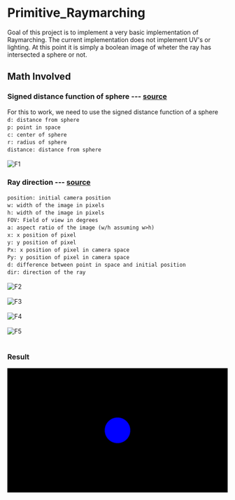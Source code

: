 # Primitive_Raymarching
Goal of this project is to implement a very basic implementation of Raymarching. The current implementation does not implement UV's or lighting. At this point it is simply a boolean image of wheter the ray has intersected a sphere or not.


## Math Involved
### Signed distance function of sphere --- <a href="https://michaelwalczyk.com/blog-ray-marching.html" title="Raymarching - Michael Walczyk">source</a>       
For this to work, we need to use the signed distance function of a sphere <br />
  `d: distance from sphere` <br />
  `p: point in space` <br />
  `c: center of sphere` <br />
  `r: radius of sphere` <br />
  `distance: distance from sphere` <br />
<br />
![F1]  

<!-- 
![Output Result](./Output.png) -->


### Ray direction --- <a href="https://www.scratchapixel.com/lessons/3d-basic-rendering/ray-tracing-generating-camera-rays#:~:text=Using%20ray%2Dtracing%20to%20compute,is%20also%20called%20ray%2Dcasting.&text=Producing%20an%20image%20using%20ray,any%20surface%20in%20the%20scene." title="Ray-Tracing: Generating Camera Rays">source</a>
  `position: initial camera position` <br />
  `w: width of the image in pixels` <br />
  `h: width of the image in pixels` <br />
  `FOV: Field of view in degrees` <br />
  `a: aspect ratio of the image (w/h assuming w>h)` <br />
  `x: x position of pixel` <br />
  `y: y position of pixel` <br />
  `Px: x position of pixel in camera space` <br />
  `Py: y position of pixel in camera space` <br />
  `d: difference between point in space and initial position` <br />
  `dir: direction of the ray` <br />
<br />
![F2]  <br />
<br />
![F3]  <br />
<br />
![F4]   <br />
 <br />
 ![F5]  <br />
 <br />




[F1]: https://latex.codecogs.com/png.image?\dpi{110}distance=\left\|p-c&space;\right\|-r
[F2]: https://latex.codecogs.com/png.image?\dpi{110}Px=2*((\frac{x&plus;0.5}{width})-1)*tan(\frac{FOV}{2}*\frac{\pi}{180})*a
[F3]: https://latex.codecogs.com/png.image?\dpi{110}Py&space;=&space;(1-2*\frac{y&plus;0.5}{height})*tan(\frac{FOV}{2}*\frac{\pi}{180})
[F4]: https://latex.codecogs.com/png.image?\dpi{110}d&space;=&space;(Px,Py,-1)-position
[F5]: https://latex.codecogs.com/png.image?\dpi{110}dir&space;=&space;\frac{d}{\left|&space;d\right|}


### Result
![](./Output.png)
